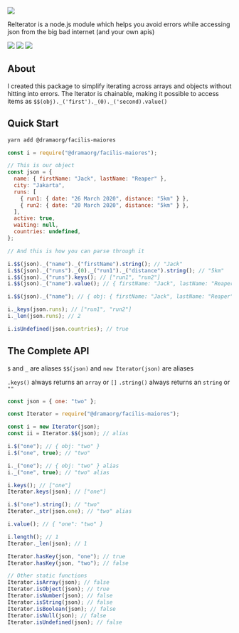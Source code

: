 ![](assets/logo.png)

ReIterator is a node.js module which helps you avoid errors while accessing json from the big bad internet (and your own apis)

![](https://img.shields.io/travis/sudhanshuraheja/@dramaorg/facilis-maiores.svg)
![](https://img.shields.io/codecov/c/github/sudhanshuraheja/@dramaorg/facilis-maiores/master.svg)
![](https://img.shields.io/github/license/sudhanshuraheja/@dramaorg/facilis-maiores.svg)

## About

I created this package to simplify iterating across arrays and objects without hitting into errors. The Iterator is chainable, making it possible to access items as `$$(obj)._('first')._(0)._('second).value()`

## Quick Start

```bash
yarn add @dramaorg/facilis-maiores
```

```js
const i = require("@dramaorg/facilis-maiores");

// This is our object
const json = {
  name: { firstName: "Jack", lastName: "Reaper" },
  city: "Jakarta",
  runs: [
    { run1: { date: "26 March 2020", distance: "5km" } },
    { run2: { date: "20 March 2020", distance: "5km" } },
  ],
  active: true,
  waiting: null,
  countries: undefined,
};

// And this is how you can parse through it

i.$$(json)._("name")._("firstName").string(); // "Jack"
i.$$(json)._("runs")._(0)._("run1")._("distance").string(); // "5km"
i.$$(json)._("runs").keys(); // ["run1", "run2"]
i.$$(json)._("name").value(); // { firstName: "Jack", lastName: "Reaper" }

i.$$(json)._("name"); // { obj: { firstName: "Jack", lastName: "Reaper" } }

i._keys(json.runs); // ["run1", "run2"]
i._len(json.runs); // 2

i.isUndefined(json.countries); // true
```

## The Complete API

`$` and `_` are aliases
`$$(json)` and `new Iterator(json)` are aliases

`.keys()` always returns an `array` or `[]`
`.string()` always returns an `string` or `""`

```js
const json = { one: "two" };

const Iterator = require("@dramaorg/facilis-maiores");

const i = new Iterator(json);
const ii = Iterator.$$(json); // alias

i.$("one"); // { obj: "two" }
i.$("one", true); // "two"

i._("one"); // { obj: "two" } alias
i._("one", true); // "two" alias

i.keys(); // ["one"]
Iterator.keys(json); // ["one"]

i.$("one").string(); // "two"
Iterator._str(json.one); // "two" alias

i.value(); // { "one": "two" }

i.length(); // 1
Iterator._len(json); // 1

Iterator.hasKey(json, "one"); // true
Iterator.hasKey(json, "two"); // false

// Other static functions
Iterator.isArray(json); // false
Iterator.isObject(json); // true
Iterator.isNumber(json); // false
Iterator.isString(json); // false
Iterator.isBoolean(json); // false
Iterator.isNull(json); // false
Iterator.isUndefined(json); // false
```
